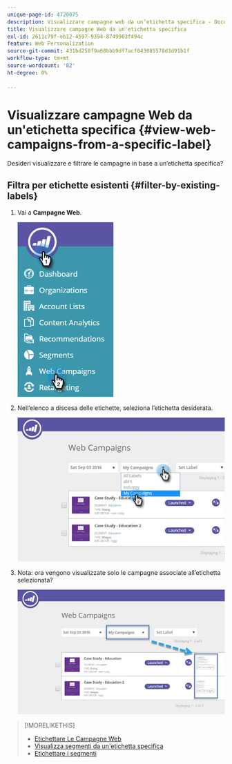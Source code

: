 ```yaml
---
unique-page-id: 4720075
description: Visualizzare campagne web da un’etichetta specifica - Documenti Marketo - Documentazione del prodotto
title: Visualizzare campagne Web da un'etichetta specifica
exl-id: 2611c79f-eb12-4597-9394-8749903f494c
feature: Web Personalization
source-git-commit: 431bd258f9a68bbb9df7acf043085578d3d91b1f
workflow-type: tm+mt
source-wordcount: '82'
ht-degree: 0%

---
```


# Visualizzare campagne Web da un&#39;etichetta specifica {#view-web-campaigns-from-a-specific-label}

Desideri visualizzare e filtrare le campagne in base a un’etichetta specifica?

## Filtra per etichette esistenti {#filter-by-existing-labels}

1. Vai a **Campagne Web**.

   ![](assets/web-campaigns-hand-4.jpg)

1. Nell’elenco a discesa delle etichette, seleziona l’etichetta desiderata.

   ![](assets/web-campaigns-my-campaigns-dropdown-1.jpg)

1. Nota: ora vengono visualizzate solo le campagne associate all’etichetta selezionata?

   ![](assets/web-campaigns-label-showing-1.jpg)

>[!MORELIKETHIS]
>
>* [Etichettare Le Campagne Web](/help/marketo/product-docs/web-personalization/working-with-web-campaigns/label-your-web-campaigns.md)
>* [Visualizza segmenti da un&#39;etichetta specifica](/help/marketo/product-docs/web-personalization/using-web-segments/view-segments-from-a-specific-label.md)
>* [Etichettare i segmenti](/help/marketo/product-docs/web-personalization/using-web-segments/label-your-segment.md)
